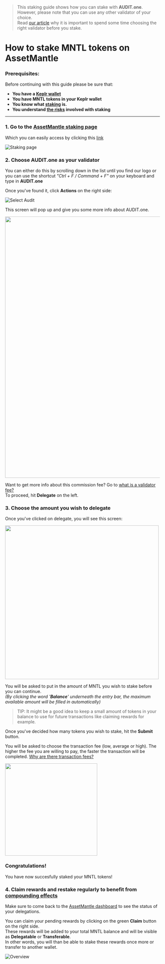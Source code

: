   > This staking guide shows how you can stake with **AUDIT.one**. <br>
  > However, please note that you can use any other validator of your choice. <br>
  > Read [our article](Importance_of_choosing_the_right_validator.md) why it is important to spend some time choosing the right validator before you stake.


# How to stake MNTL tokens on AssetMantle

### Prerequisites:

Before continuing with this guide please be sure that:

- **You have a [Keplr wallet](How_to_create_a_Keplr_wallet.md)**
- **You have MNTL tokens in your Keplr wallet**
- **You know what [staking](What_is_staking.md) is.**
- **You understand [the risks](Risks_of_staking.md) involved with staking**

***

### **1.  Go to the [AssetMantle staking page](https://wallet.assetmantle.one/dashboard/staking)**

Which you can easily access by clicking this [link](https://wallet.assetmantle.one/dashboard/staking)

![Staking page](https://user-images.githubusercontent.com/95366163/164421386-63489267-9d70-41d3-9dd0-39fae56abc7e.png)


### **2.  Choose AUDIT.one as your validator**

You can either do this by scrolling down in the list until you find our logo or you can use the shortcut _"Ctrl + F / Command + F"_ on your keyboard and type in **AUDIT.one**

Once you've found it, click **Actions** on the right side:

![Select Audit](https://user-images.githubusercontent.com/95366163/164421433-b85e27da-66e8-4157-9c70-e5dec31b4ef7.png)

This screen will pop up and give you some more info about AUDIT.one. 

<img width="850" src="https://user-images.githubusercontent.com/95366163/164421462-695a20ea-67d2-4351-b0ba-a97f4897862e.png">

Want to get more info about this commission fee? Go to [what is a validator fee?](Validator_fee.md)<br>
To proceed, hit **Delegate** on the left.


### **3.  Choose the amount you wish to delegate**

Once you've clicked on delegate, you will see this screen:

<img width="500" src="https://user-images.githubusercontent.com/95366163/164421568-f48b6f47-6b24-4199-8650-998dd42c2e02.png">

You will be asked to put in the amount of MNTL you wish to stake before you can continue. <br>
_(By clicking the word '**Balance**' underneath the entry bar, the maximum available amount will be filled in automatically)_

  > TIP: It might be a good idea to keep a small amount of tokens in your balance to use for future transactions like claiming rewards for example.

Once you've decided how many tokens you wish to stake, hit the **Submit** button.

You will be asked to choose the transaction fee (low, average or high). 
The higher the fee you are willing to pay, the faster the transaction will be completed. [Why are there transaction fees?](Transaction_fees.md)

<img width="300" src=https://user-images.githubusercontent.com/95366163/164422158-ede25d61-2256-40ad-95cb-ec8763841b6d.png>


### **Congratulations!** 
You have now succesfully staked your MNTL tokens!


### **4.  Claim rewards and restake regularly to benefit from [compounding effects](Compounding_interest.md)**

Make sure to come back to the [AssetMantle dashboard](https://wallet.assetmantle.one/dashboard/wallet) to see the status of your delegations. <br>

You can claim your pending rewards by clicking on the green **Claim** button on the right side.<br>
These rewards will be added to your total MNTL balance and will be visible as **Delegatable** or **Transferable**. <br>
In other words, you will than be able to stake these rewards once more or transfer to another wallet. 

![Overview](https://user-images.githubusercontent.com/95366163/164422849-5b5ca3a6-311e-4f4f-a1fc-868b82ab9ab4.png)

